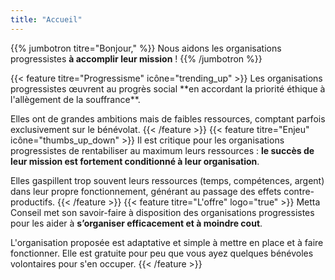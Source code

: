 ```yaml
---
title: "Accueil"
---
```


{{% jumbotron titre="Bonjour," %}}
Nous aidons les organisations progressistes **à accomplir leur mission** !
{{% /jumbotron %}}

<div class="card-deck">
  {{< feature titre="Progressisme" icône="trending_up" >}}
Les organisations progressistes œuvrent au progrès social **en accordant la priorité éthique à l'allègement de la souffrance**.

Elles ont de grandes ambitions mais de faibles ressources, comptant parfois exclusivement sur le bénévolat.
  {{< /feature >}}
  {{< feature titre="Enjeu" icône="thumbs_up_down" >}}
Il est critique pour les organisations progressistes de rentabiliser au maximum leurs ressources : **le succès de leur mission est fortement conditionné à leur organisation**.

Elles gaspillent trop souvent leurs ressources (temps, compétences, argent) dans leur propre fonctionnement, générant au passage des effets contre-productifs.
  {{< /feature >}}
  {{< feature titre="L'offre" logo="true" >}}
Metta Conseil met son savoir-faire à disposition des organisations progressistes pour les aider à **s’organiser efficacement et à moindre cout**.

L'organisation proposée est adaptative et simple à mettre en place et à faire fonctionner. Elle est gratuite pour peu que vous ayez quelques bénévoles volontaires pour s'en occuper.
  {{< /feature >}}
</div>
